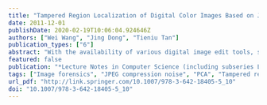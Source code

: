 ```yaml
---
title: "Tampered Region Localization of Digital Color Images Based on JPEG Compression Noise"
date: 2011-12-01
publishDate: 2020-02-19T10:06:04.924646Z
authors: ["Wei Wang", "Jing Dong", "Tieniu Tan"]
publication_types: ["6"]
abstract: "With the availability of various digital image edit tools, seeing is no longer believing. In this paper, we focus on tampered region localization for image forensics. We propose an algorithm which can locate tampered region(s) in a lossless compressed tampered image when its unchanged region is output of JPEG decompressor. We find the tampered region and the unchanged region have different responses for JPEG compression. The tampered region has stronger high frequency quantization noise than the unchanged region. We employ PCA to separate different spatial frequencies quantization noises, i.e. low, medium and high frequency quantization noise, and extract high frequency quantization noise for tampered region localization. Post-processing is involved to get final localization result. The experimental results prove the effectiveness of our proposed method."
featured: false
publication: "*Lecture Notes in Computer Science (including subseries Lecture Notes in Artificial Intelligence and Lecture Notes in Bioinformatics)*"
tags: ["Image forensics", "JPEG compression noise", "PCA", "Tampered region localization"]
url_pdf: "http://link.springer.com/10.1007/978-3-642-18405-5_10"
doi: "10.1007/978-3-642-18405-5_10"
---
```


